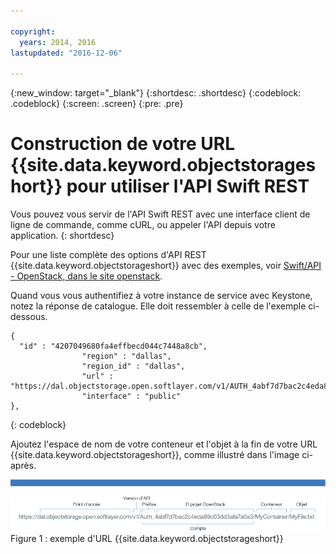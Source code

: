 ```yaml
---

copyright:
  years: 2014, 2016
lastupdated: "2016-12-06"

---
```

{:new_window: target="_blank"}
{:shortdesc: .shortdesc}
{:codeblock: .codeblock}
{:screen: .screen}
{:pre: .pre}


# Construction de votre URL {{site.data.keyword.objectstorageshort}} pour utiliser l'API Swift REST

Vous pouvez vous servir de l'API Swift REST avec une interface client de ligne de commande, comme cURL, ou appeler l'API depuis votre application.
{: shortdesc}


Pour une liste complète des options d'API REST {{site.data.keyword.objectstorageshort}} avec des exemples, voir [Swift/API - OpenStack, dans le site openstack](http://developer.openstack.org/api-ref-objectstorage-v1.html).

Quand vous vous authentifiez à votre instance de service avec Keystone, notez la réponse de catalogue. Elle doit ressembler à celle de l'exemple ci-dessous.

```
{
  "id" : "4207049680fa4effbecd044c7448a8cb",
                "region" : "dallas",
                "region_id" : "dallas",
                "url" : "https://dal.objectstorage.open.softlayer.com/v1/AUTH_4abf7d7bac2c4eda89c03dd3afa7a0a3",
                "interface" : "public"
},
```
{: codeblock}


Ajoutez l'espace de nom de votre conteneur et l'objet à la fin de votre URL {{site.data.keyword.objectstorageshort}}, comme illustré dans l'image ci-après.

  ![Eléments de l'URL {{site.data.keyword.objectstorageshort}} montrés dans une image exemple](images/swift_URL.png)
  Figure 1 : exemple d'URL {{site.data.keyword.objectstorageshort}}
